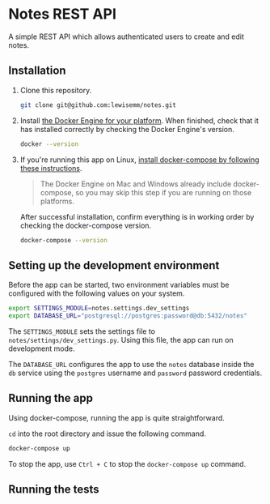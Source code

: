 # Notes REST API
A simple REST API which allows authenticated users to create and edit notes.

## Installation
1. Clone this repository.

    ```sh
    git clone git@github.com:lewisemm/notes.git
    ```
2. Install [the Docker Engine for your platform](https://docs.docker.com/install/). When finished, check that it has installed correctly by checking the Docker Engine's version.

    ```sh
    docker --version
    ```
3. If you're running this app on Linux, [install docker-compose by following these instructions](https://docs.docker.com/compose/install/#install-compose).
    > The Docker Engine on Mac and Windows already include docker-compose, so you may skip this step if you are running on those platforms.

    After successful installation, confirm everything is in working order by checking the docker-compose version.

    ```sh
    docker-compose --version
    ```

## Setting up the development environment
Before the app can be started, two environment variables must be configured with the following values on your system.

```sh
export SETTINGS_MODULE=notes.settings.dev_settings
export DATABASE_URL="postgresql://postgres:password@db:5432/notes"
```

The `SETTINGS_MODULE` sets the settings file to `notes/settings/dev_settings.py`. Using this file, the app can run on development mode.

The `DATABASE_URL` configures the app to use the `notes` database inside the `db` service using the `postgres` username and `password` password credentials.


## Running the app
Using docker-compose, running the app is quite straightforward.

`cd` into the root directory and issue the following command.

```sh
docker-compose up
```

To stop the app, use `Ctrl + C` to stop the `docker-compose up` command.


## Running the tests

